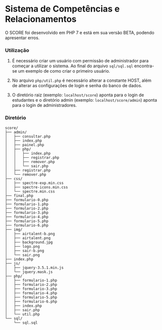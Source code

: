 # Sistema de Competências e Relacionamentos
O SCORE foi desenvolvido em PHP 7 e está em sua versão BETA, podendo apresentar erros.


### Utilização
1. É necessário criar um usuário com permissão de administrador para começar a utilizar o sistema. Ao final do arquivo `sql/sql.sql` encontra-se um exemplo de como criar o primeiro usuário.

2. No arquivo `php/util.php` é necessário alterar a constante HOST, além de alterar as configurações de login e senha do banco de dados.

3. O diretório raiz (exemplo: `localhost/score`) aponta para o login de estudantes e o diretório admin (exemplo: `localhost/score/admin`) aponta para o login de administradores.


### Diretório

```
score/
├── admin/
│   ├── consultar.php
│   ├── index.php
│   ├── painel.php
│   ├── php/
│   │   ├── index.php
│   │   ├── registrar.php
│   │   ├── remover.php
│   │   └── sair.php
│   ├── registrar.php
│   └── remover.php
├── css/
│   ├── spectre-exp.min.css
│   ├── spectre-icons.min.css
│   └── spectre.min.css
├── final.php
├── formulario-0.php
├── formulario-1.php
├── formulario-2.php
├── formulario-3.php
├── formulario-4.php
├── formulario-5.php
├── formulario-6.php
├── img/
│   ├── airtalent-b.png
│   ├── airtalent.png
│   ├── background.jpg
│   ├── logo.png
│   ├── sair-b.png
│   └── sair.png
├── index.php
├── js/
│   ├── jquery-3.5.1.min.js
│   └── jquery.mask.js
├── php/
│   ├── formulario-1.php
│   ├── formulario-2.php
│   ├── formulario-3.php
│   ├── formulario-4.php
│   ├── formulario-5.php
│   ├── formulario-6.php
│   ├── index.php
│   ├── sair.php
│   └── util.php
└── sql/
    └── sql.sql
```